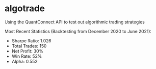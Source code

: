 # algotrade
Using the QuantConnect API to test out algorithmic trading strategies

Most Recent Statistics (Backtesting from December 2020 to June 2021):
- Sharpe Ratio: 1.026
- Total Trades: 150
- Net Profit: 30%
- Win Rate: 52%
- Alpha: 0.552

